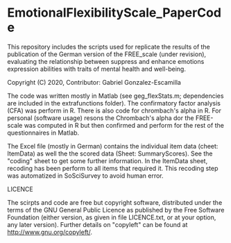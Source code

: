 # EmotionalFlexibilityScale_PaperCode
This repository includes the scripts used for replicate the results of the publication of the German version of the FREE_scale (under revision), evaluating the relationship between suppress and enhance emotions expression abilities with traits of mental health and well-being.

Copyright (C) 2020, Contributor: Gabriel Gonzalez-Escamilla

The code was written mostly in Matlab (see geg_flexStats.m; dependencies are included in the extrafunctions folder). 
The confirmatory factor analysis (CFA) was perform in R. There is also code for chrombach's alpha in R. For personal (software usage) resons the Chrombach's alpha dor the FREE-scale was computed in R but then confirmed and perform for the rest of the questionnaires in Matlab.

The Excel file (mostly in German) contains the individual item data (cheet: ItemData) as well the the scored data (Sheet: SummaryScores). See the "coding" sheet to get some further information. In the ItemData sheet, recoding has been perform to all items that required it. This recoding step was automatized in SoSciSurvey to avoid human error.

LICENCE

The scirpts and code are free but copyright software, distributed under the terms of the GNU General Public Licence as published by the Free Software Foundation (either version, as given in file LICENCE.txt, or at your option, any later version). Further details on "copyleft" can be found at http://www.gnu.org/copyleft/.
